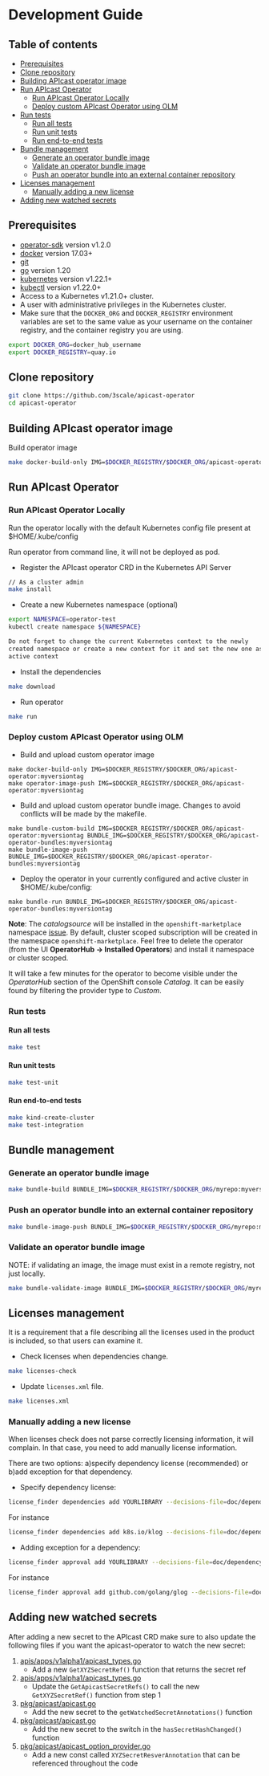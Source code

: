# Development Guide

## Table of contents
* [Prerequisites](#Prerequisites)
* [Clone repository](#Clone-repository)
* [Building APIcast operator image](#building-APIcast-operator-image)
* [Run APIcast Operator](#run-APIcast-operator)
  * [Run APIcast Operator Locally](#run-APIcast-operator-locally)
  * [Deploy custom APIcast Operator using OLM](#deploy-custom-APIcast-operator-using-olm)
* [Run tests](#run-tests)
  * [Run all tests](#run-all-tests)
  * [Run unit tests](#run-unit-tests)
  * [Run end-to-end tests](#run-end-to-end-tests)
* [Bundle management](#bundle-management)
  * [Generate an operator bundle image](#generate-an-operator-bundle-image)
  * [Validate an operator bundle image](#validate-an-operator-bundle-image)
  * [Push an operator bundle into an external container repository](#push-an-operator-bundle-into-an-external-container-repository)
* [Licenses management](#licenses-management)
  * [Manually adding a new license](#manually-adding-a-new-license)
* [Adding new watched secrets](#adding-new-watched-secrets)

## Prerequisites

* [operator-sdk] version v1.2.0
* [docker] version 17.03+
* [git][git_tool]
* [go] version 1.20
* [kubernetes] version v1.22.1+
* [kubectl] version v1.22.0+
* Access to a Kubernetes v1.21.0+ cluster.
* A user with administrative privileges in the Kubernetes cluster.
* Make sure that the `DOCKER_ORG` and `DOCKER_REGISTRY` environment variables are set to the same value as
  your username on the container registry, and the container registry you are using.

```sh
export DOCKER_ORG=docker_hub_username
export DOCKER_REGISTRY=quay.io
```

## Clone repository

```sh
git clone https://github.com/3scale/apicast-operator
cd apicast-operator
```
## Building APIcast operator image

Build operator image

```sh
make docker-build-only IMG=$DOCKER_REGISTRY/$DOCKER_ORG/apicast-operator:myversiontag
```

## Run APIcast Operator

### Run APIcast Operator Locally

Run the operator locally with the default Kubernetes config file present at $HOME/.kube/config

Run operator from command line, it will not be deployed as pod.

* Register the APIcast operator CRD in the Kubernetes API Server

```sh
// As a cluster admin
make install
```

* Create a new Kubernetes namespace (optional)

```sh
export NAMESPACE=operator-test
kubectl create namespace ${NAMESPACE}

Do not forget to change the current Kubernetes context to the newly
created namespace or create a new context for it and set the new one as the
active context
```

* Install the dependencies

```sh
make download
```

* Run operator

```sh
make run
```

### Deploy custom APIcast Operator using OLM

* Build and upload custom operator image
```
make docker-build-only IMG=$DOCKER_REGISTRY/$DOCKER_ORG/apicast-operator:myversiontag
make operator-image-push IMG=$DOCKER_REGISTRY/$DOCKER_ORG/apicast-operator:myversiontag
```

* Build and upload custom operator bundle image. Changes to avoid conflicts will be made by the makefile.
```
make bundle-custom-build IMG=$DOCKER_REGISTRY/$DOCKER_ORG/apicast-operator:myversiontag BUNDLE_IMG=$DOCKER_REGISTRY/$DOCKER_ORG/apicast-operator-bundles:myversiontag
make bundle-image-push BUNDLE_IMG=$DOCKER_REGISTRY/$DOCKER_ORG/apicast-operator-bundles:myversiontag
```

* Deploy the operator in your currently configured and active cluster in $HOME/.kube/config:
```
make bundle-run BUNDLE_IMG=$DOCKER_REGISTRY/$DOCKER_ORG/apicast-operator-bundles:myversiontag
```

**Note**: The _catalogsource_ will be installed in the `openshift-marketplace` namespace
[issue](https://bugzilla.redhat.com/show_bug.cgi?id=1779080). By default, cluster scoped
subscription will be created in the namespace `openshift-marketplace`.
Feel free to delete the operator (from the UI **OperatorHub -> Installed Operators**)
and install it namespace or cluster scoped.

It will take a few minutes for the operator to become visible under
the _OperatorHub_ section of the OpenShift console _Catalog_. It can be
easily found by filtering the provider type to _Custom_.

### Run tests

#### Run all tests

```sh
make test
```

#### Run unit tests

```sh
make test-unit
```

#### Run end-to-end tests

```sh
make kind-create-cluster
make test-integration
```

## Bundle management

### Generate an operator bundle image

```sh
make bundle-build BUNDLE_IMG=$DOCKER_REGISTRY/$DOCKER_ORG/myrepo:myversiontag
```

### Push an operator bundle into an external container repository

```sh
make bundle-image-push BUNDLE_IMG=$DOCKER_REGISTRY/$DOCKER_ORG/myrepo:myversiontag
```

### Validate an operator bundle image

NOTE: if validating an image, the image must exist in a remote registry, not just locally.

```sh
make bundle-validate-image BUNDLE_IMG=$DOCKER_REGISTRY/$DOCKER_ORG/myrepo:myversiontag
```

## Licenses management

It is a requirement that a file describing all the licenses used in the product is included,
so that users can examine it.

* Check licenses when dependencies change.

```sh
make licenses-check
```

* Update `licenses.xml` file.

```sh
make licenses.xml
```

### Manually adding a new license

When licenses check does not parse correctly licensing information, it will complain.
In that case, you need to add manually license information.

There are two options: a)specify dependency license (recommended) or b)add exception for that dependency.

* Specify dependency license:

```sh
license_finder dependencies add YOURLIBRARY --decisions-file=doc/dependency_decisions.yml LICENSE --project-path "PROJECT URL"
```

For instance

```sh
license_finder dependencies add k8s.io/klog --decisions-file=doc/dependency_decisions.yml "Apache 2.0" --project-path "https://github.com/kubernetes/klog"
```

* Adding exception for a dependency:

```sh
license_finder approval add YOURLIBRARY --decisions-file=doc/dependency_decisions.yml --why "LICENSE_TYPE LINK_TO_LICENSE"
```

For instance

```sh
license_finder approval add github.com/golang/glog --decisions-file=doc/dependency_decisions.yml --why "Apache 2.0 License https://github.com/golang/glog/blob/master/LICENSE"
```

[git_tool]:https://git-scm.com/downloads
[operator-sdk]:https://github.com/operator-framework/operator-sdk
[docker]:https://docs.docker.com/install/
[go]:https://golang.org/
[kubernetes]:https://kubernetes.io/
[kubectl]:https://kubernetes.io/docs/tasks/tools/install-kubectl/

## Adding new watched secrets
After adding a new secret to the APIcast CRD make sure to also update the following files if you want the apicast-operator to watch the new secret:
1. [apis/apps/v1alpha1/apicast_types.go](../apis/apps/v1alpha1/apicast_types.go)
   - Add a new `GetXYZSecretRef()` function that returns the secret ref
2. [apis/apps/v1alpha1/apicast_types.go](../apis/apps/v1alpha1/apicast_types.go)
   - Update the `GetApicastSecretRefs()` to call the new `GetXYZSecretRef()` function from step 1
3. [pkg/apicast/apicast.go](../pkg/apicast/apicast.go) 
   - Add the new secret to the `getWatchedSecretAnnotations()` function
4. [pkg/apicast/apicast.go](../pkg/apicast/apicast.go)
   - Add the new secret to the switch in the `hasSecretHashChanged()` function
5. [pkg/apicast/apicast_option_provider.go](../pkg/apicast/apicast_option_provider.go)
   - Add a new const called `XYZSecretResverAnnotation` that can be referenced throughout the code